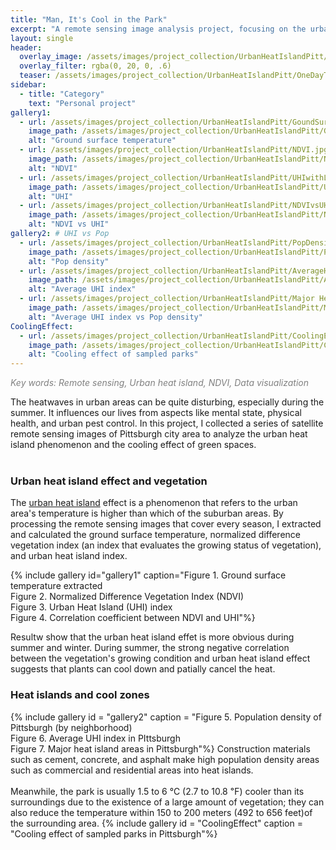 ```yaml
---
title: "Man, It's Cool in the Park"
excerpt: "A remote sensing image analysis project, focusing on the urban heat islands, and cooling effect of vegetation and green spaces in Pittsburgh."
layout: single
header:
  overlay_image: /assets/images/project_collection/UrbanHeatIslandPitt/UHI_header.jpg
  overlay_filter: rgba(0, 20, 0, .6)
  teaser: /assets/images/project_collection/UrbanHeatIslandPitt/OneDayTemperature_Pitt_trimmed.jpg
sidebar:
  - title: "Category"
    text: "Personal project"
gallery1:
  - url: /assets/images/project_collection/UrbanHeatIslandPitt/GoundSurfaceTemp.jpg
    image_path: /assets/images/project_collection/UrbanHeatIslandPitt/GoundSurfaceTemp.jpg
    alt: "Ground surface temperature"
  - url: /assets/images/project_collection/UrbanHeatIslandPitt/NDVI.jpg
    image_path: /assets/images/project_collection/UrbanHeatIslandPitt/NDVI.jpg
    alt: "NDVI"
  - url: /assets/images/project_collection/UrbanHeatIslandPitt/UHIwithLegnd.jpg
    image_path: /assets/images/project_collection/UrbanHeatIslandPitt/UHIwithLegnd.jpg
    alt: "UHI"
  - url: /assets/images/project_collection/UrbanHeatIslandPitt/NDVIvsUHI.jpg
    image_path: /assets/images/project_collection/UrbanHeatIslandPitt/NDVIvsUHI.jpg
    alt: "NDVI vs UHI"
gallery2: # UHI vs Pop
  - url: /assets/images/project_collection/UrbanHeatIslandPitt/PopDensity.jpg
    image_path: /assets/images/project_collection/UrbanHeatIslandPitt/PopDensity.jpg
    alt: "Pop density"
  - url: /assets/images/project_collection/UrbanHeatIslandPitt/AverageHeatIslad_Pitt2.jpg
    image_path: /assets/images/project_collection/UrbanHeatIslandPitt/AverageHeatIslad_Pitt2.jpg
    alt: "Average UHI index"
  - url: /assets/images/project_collection/UrbanHeatIslandPitt/Major Heat Island_2.jpg
    image_path: /assets/images/project_collection/UrbanHeatIslandPitt/Major Heat Island_2.jpg
    alt: "Average UHI index vs Pop density"    
CoolingEffect:
  - url: /assets/images/project_collection/UrbanHeatIslandPitt/CoolingEffect.jpg
    image_path: /assets/images/project_collection/UrbanHeatIslandPitt/CoolingEffect.jpg
    alt: "Cooling effect of sampled parks"
---
```

<p style="color:grey;"><em>Key words: Remote sensing,  Urban heat island, NDVI, Data visualization</em></p>

The heatwaves in urban areas can be quite disturbing, especially during the summer. It influences our lives from aspects like mental state, physical health, and urban pest control. In this project, I collected a series of satellite remote sensing images of Pittsburgh city area to analyze the urban heat island phenomenon and the cooling effect of green spaces.<br><br>

### Urban heat island effect and vegetation

The <a href="https://en.wikipedia.org/wiki/Urban_heat_island" target="_blank">urban heat island</a> effect is a phenomenon that refers to the urban area's temperature is higher than which of the suburban areas. By processing the remote sensing images that cover every season, I extracted and calculated the ground surface temperature, normalized difference vegetation index (an index that evaluates the growing status of vegetation), and urban heat island index. 

{% include gallery id="gallery1" caption="Figure 1. Ground surface temperature extracted<br>Figure 2. Normalized Difference Vegetation Index (NDVI) <br> Figure 3. Urban Heat Island (UHI) index<br>Figure 4. Correlation coefficient between NDVI and UHI"%}

Resultw show that the urban heat island effet is more obvious during summer and winter. During summer, the strong negative correlation between the vegetation's growing condition and urban heat island effect suggests that plants can cool down and patially cancel the heat.

### Heat islands and cool zones
{% include gallery id = "gallery2" caption = "Figure 5. Population density of Pittsburgh (by neighborhood)<br>Figure 6. Average UHI index in PIttsburgh<br> Figure 7. Major heat island areas in Pittsburgh"%}
Construction materials such as cement, concrete, and asphalt make high population density areas such as commercial and residential areas into heat islands.<br><br>
Meanwhile, the park is usually 1.5 to 6 <span>&#8451;</span> (2.7 to 10.8 <span>&#8457;</span>) cooler than its surroundings due to the existence of a large amount of vegetation; they can also reduce the temperature within 150 to 200 meters (492 to 656 feet)of the surrounding area.
{% include gallery id = "CoolingEffect" caption = "Cooling effect of sampled parks in Pittsburgh"%}